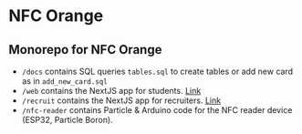# NFC Orange

## Monorepo for NFC Orange

- `/docs` contains SQL queries `tables.sql` to create tables or add new card as in `add_new_card.sql`
- `/web` contains the NextJS app for students. [Link](https://www.nfcorange.com/)
- `/recruit` contains the NextJS app for recruiters. [Link](https://recruit.nfcorange.com/)
- `/nfc-reader` contains Particle & Arduino code for the NFC reader device (ESP32, Particle Boron).
